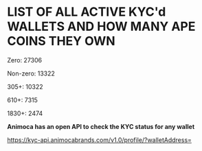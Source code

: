 # LIST OF ALL ACTIVE KYC'd WALLETS AND HOW MANY APE COINS THEY OWN

Zero: 27306

Non-zero: 13322

305+: 10322

610+: 7315

1830+: 2474

**Animoca has an open API to check the KYC status for any wallet**

https://kyc-api.animocabrands.com/v1.0/profile/?walletAddress=